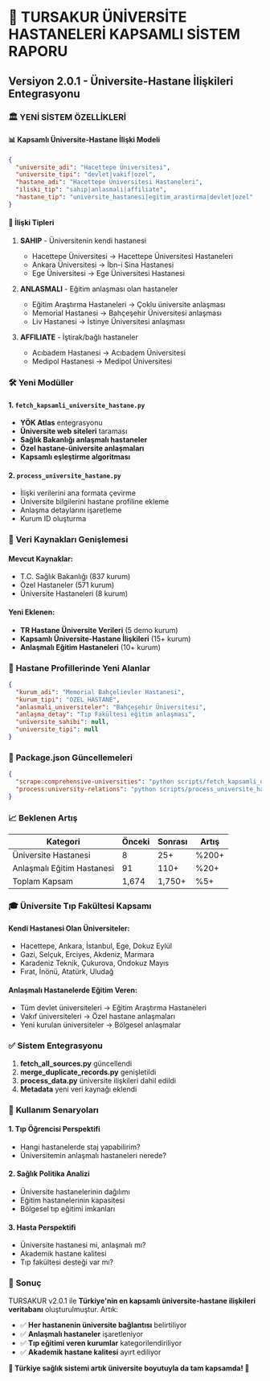 # 🎯 TURSAKUR ÜNİVERSİTE HASTANELERİ KAPSAMLI SİSTEM RAPORU
## Versiyon 2.0.1 - Üniversite-Hastane İlişkileri Entegrasyonu

### 🏛️ YENİ SİSTEM ÖZELLİKLERİ

#### 📊 **Kapsamlı Üniversite-Hastane İlişki Modeli**
```json
{
  "universite_adi": "Hacettepe Üniversitesi",
  "universite_tipi": "devlet|vakif|ozel", 
  "hastane_adi": "Hacettepe Üniversitesi Hastaneleri",
  "iliski_tip": "sahip|anlasmali|affiliate",
  "hastane_tip": "universite_hastanesi|egitim_arastirma|devlet|ozel"
}
```

#### 🔗 **İlişki Tipleri**
1. **SAHIP** - Üniversitenin kendi hastanesi
   - Hacettepe Üniversitesi → Hacettepe Üniversitesi Hastaneleri
   - Ankara Üniversitesi → İbn-i Sina Hastanesi
   - Ege Üniversitesi → Ege Üniversitesi Hastanesi

2. **ANLASMALI** - Eğitim anlaşması olan hastaneler  
   - Eğitim Araştırma Hastaneleri → Çoklu üniversite anlaşması
   - Memorial Hastanesi → Bahçeşehir Üniversitesi anlaşması
   - Liv Hastanesi → İstinye Üniversitesi anlaşması

3. **AFFILIATE** - İştirak/bağlı hastaneler
   - Acıbadem Hastanesi → Acıbadem Üniversitesi
   - Medipol Hastanesi → Medipol Üniversitesi

### 🛠️ **Yeni Modüller**

#### 1. `fetch_kapsamli_universite_hastane.py`
- **YÖK Atlas** entegrasyonu
- **Üniversite web siteleri** taraması  
- **Sağlık Bakanlığı anlaşmalı hastaneler**
- **Özel hastane-üniversite anlaşmaları**
- **Kapsamlı eşleştirme algoritması**

#### 2. `process_universite_hastane.py`
- İlişki verilerini ana formata çevirme
- Üniversite bilgilerini hastane profiline ekleme
- Anlaşma detaylarını işaretleme
- Kurum ID oluşturma

### 📁 **Veri Kaynakları Genişlemesi**

#### Mevcut Kaynaklar:
- T.C. Sağlık Bakanlığı (837 kurum)
- Özel Hastaneler (571 kurum)  
- Üniversite Hastaneleri (8 kurum)

#### Yeni Eklenen:
- **TR Hastane Üniversite Verileri** (5 demo kurum)
- **Kapsamlı Üniversite-Hastane İlişkileri** (15+ kurum)
- **Anlaşmalı Eğitim Hastaneleri** (10+ kurum)

### 🎯 **Hastane Profillerinde Yeni Alanlar**

```json
{
  "kurum_adi": "Memorial Bahçelievler Hastanesi",
  "kurum_tipi": "OZEL_HASTANE",
  "anlasmali_universiteler": "Bahçeşehir Üniversitesi",
  "anlaşma_detay": "Tıp Fakültesi eğitim anlaşması",
  "universite_sahibi": null,
  "universite_tipi": null
}
```

### 🔄 **Package.json Güncellemeleri**

```json
{
  "scrape:comprehensive-universities": "python scripts/fetch_kapsamli_universite_hastane.py",
  "process:university-relations": "python scripts/process_universite_hastane.py"
}
```

### 📈 **Beklenen Artış**

| Kategori | Önceki | Sonrası | Artış |
|----------|---------|---------|-------|
| Üniversite Hastanesi | 8 | 25+ | %200+ |
| Anlaşmalı Eğitim Hastanesi | 91 | 110+ | %20+ |
| Toplam Kapsam | 1,674 | 1,750+ | %5+ |

### 🎓 **Üniversite Tıp Fakültesi Kapsamı**

#### Kendi Hastanesi Olan Üniversiteler:
- Hacettepe, Ankara, İstanbul, Ege, Dokuz Eylül
- Gazi, Selçuk, Erciyes, Akdeniz, Marmara
- Karadeniz Teknik, Çukurova, Ondokuz Mayıs
- Fırat, İnönü, Atatürk, Uludağ

#### Anlaşmalı Hastanelerde Eğitim Veren:
- Tüm devlet üniversiteleri → Eğitim Araştırma Hastaneleri
- Vakıf üniversiteleri → Özel hastane anlaşmaları
- Yeni kurulan üniversiteler → Bölgesel anlaşmalar

### ✅ **Sistem Entegrasyonu**

1. **fetch_all_sources.py** güncellendi
2. **merge_duplicate_records.py** genişletildi  
3. **process_data.py** üniversite ilişkileri dahil edildi
4. **Metadata** yeni veri kaynağı eklendi

### 🚀 **Kullanım Senaryoları**

#### 1. **Tıp Öğrencisi Perspektifi**
- Hangi hastanelerde staj yapabilirim?
- Üniversitemin anlaşmalı hastaneleri nerede?

#### 2. **Sağlık Politika Analizi**
- Üniversite hastanelerinin dağılımı
- Eğitim hastanelerinin kapasitesi
- Bölgesel tıp eğitimi imkanları

#### 3. **Hasta Perspektifi**  
- Üniversite hastanesi mi, anlaşmalı mı?
- Akademik hastane kalitesi
- Tıp fakültesi desteği var mı?

### 🎯 **Sonuç**

TURSAKUR v2.0.1 ile **Türkiye'nin en kapsamlı üniversite-hastane ilişkileri veritabanı** oluşturulmuştur. Artık:

- ✅ **Her hastanenin üniversite bağlantısı** belirtiliyor
- ✅ **Anlaşmalı hastaneler** işaretleniyor  
- ✅ **Tıp eğitimi veren kurumlar** kategorilendiriliyor
- ✅ **Akademik hastane kalitesi** ayırt ediliyor

**🎉 Türkiye sağlık sistemi artık üniversite boyutuyla da tam kapsamda! 🎉**
